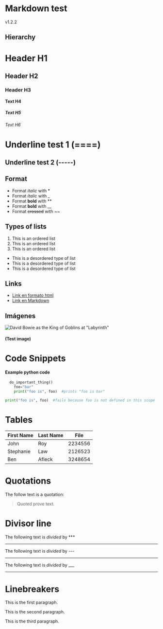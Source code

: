 # Markdown test
v1.2.2
## Hierarchy
# Header H1
## Header H2
### Header H3
#### Text H4
##### Text H5
###### Text H6

Underline test 1 (====)
=

Underline test 2 (-----)
-
## Format
- Format *italic* with  *
- Format _italic_ with  _
- Format **bold** with  **
- Format __bold__ with  __
- Format ~~crossed~~ with  ~~

## Types of lists
1. This is an ordered list
1. This is an ordered list
1. This is an ordered list

- This is a desordered type of list
- This is a desordered type of list
- This is a desordered type of list



## Links
- <a href="https//www.google.com">Link en formato html</a>
- [Link en Markdown](https://wwww.google.com)

## Imágenes

![David Bowie as the King of Goblins at "Labyrinth"](https://d7lju56vlbdri.cloudfront.net/var/ezwebin_site/storage/images/_aliases/img_1col/reportajes/david-bowie-un-artista-de-ciencia-ficcion/5599419-2-esl-MX/David-Bowie-un-artista-de-ciencia-ficcion.jpg)
#### (Test image)
# Code Snippets
#### Example python code
```Python
  do_important_thing() 
    foo="bar"
    print("foo is", foo)  #prints "foo is bar" 

print("foo is", foo)  #fails because foo is not defined in this scope
```
# Tables

| First Name | Last Name | File |
|-|-|-
John |Roy |2234556
Stephanie | Law |2126523
Ben| Afleck | 3248654

# Quotations
The follow text is a quotation:
> Quoted prove text. 

# Divisor line
The following text is *divided*  by ***
***
The following text is *divided*  by ---

---
The following text is *divided*  by ___
___


# Linebreakers
This is the first paragraph.

This is the second paragraph.

This is the third paragraph.